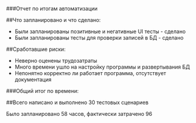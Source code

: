 ###Отчет по итогам автоматизации

##Что запланировано и что сделано:

* Были запланированы позитивные и негативные UI тесты - сделано
* Были запланированы тесты для проверки записей в БД - сделано

##Сработавшие риски:

* Неверно оценены трудозатраты
* Много времени ушло на настройку программы и развертывания БД
* Непонятно корректно ли работает программа, отсутствует документация

###Общий итог по времени:
 
##Всего написано и выполнено 30 тестовых сценариев

Было запланировано 58 часов, фактически затрачено 96